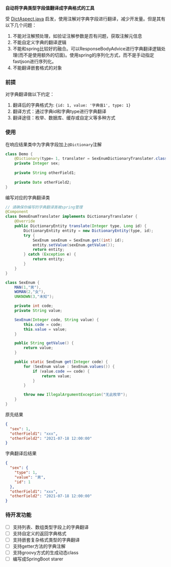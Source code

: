 **自动将字典类型字段值翻译成字典格式的工具**

受 [DictAspect.java](https://github.com/jeecgboot/jeecg-boot/blob/master/jeecg-boot/jeecg-boot-base/jeecg-boot-base-core/src/main/java/org/jeecg/common/aspect/DictAspect.java) 启发，使用注解对字典字段进行翻译，减少开发量。但是其有以下几个问题：
1. 不能对注解预处理，如验证注解参数是否有问题，获取注解元信息
2. 不能自定义字典的翻译逻辑
3. 不能和spring比较好的融合。可以ResponseBodyAdvice进行字典翻译逻辑处理(而不是使用额外的切面)。使用spring的序列化方式，而不是手动指定fastjson进行序列化。
4. 不能翻译嵌套格式的对象

### 前提
对字典翻译做以下约定：
1. 翻译后的字典格式为: `{id: 1, value: '字典值1', type: 1}`
2. 翻译方式：通过字典id和字典type进行字典翻译
3. 翻译途径：枚举、数据库、缓存或自定义等多种方式

### 使用
在响应结果类中为字典字段加上`@Dictionary`注解
```java
class Demo {
    @Dictionary(type= 1, translater = SexEnumDictionaryTranslater.class)
    private Integer sex;
    
    private String otherField1;
    
    private Date otherField2;
}
```
编写对应的字典翻译类
```java
// 请确保你编写的字典翻译类被spring管理
@Component
class DemoEnumTranslater implements DictionaryTranslater {
    @Override
    public DictionaryEntity translate(Integer type, Long id) {
        DictionaryEntity entity = new DictionaryEntity(type, id);
        try {
            SexEnum sexEnum = SexEnum.get((int) id);
            entity.setValue(sexEnum.getValue());
            return entity;
        } catch (Exception e) {
            return entity;
        }
    }
}

class SexEnum {
    MAN(1,"男"),
    WOMAN(2,"女"),
    UNKNOWN(3,"未知");

    private int code;
    private String value;

    SexEnum(Integer code, String value) {
        this.code = code;
        this.value = value;
    }

    public String getValue() {
        return value;
    }

    public static SexEnum get(Integer code) {
        for (SexEnum value : SexEnum.values()) {
            if (value.code == code) {
                return value;
            }
        }

        throw new IllegalArgumentException("无此枚举");
    }
}
```
原先结果
```json
{
  "sex": 1,
  "otherField1": "xxx",
  "otherField2": "2021-07-18 12:00:00"
}
```
字典翻译后结果
```json
{
  "sex": {
    "type": 1,
    "value": "男",
    "id": 1
  },
  "otherField1": "xxx",
  "otherField2": "2021-07-18 12:00:00"
}
```
### 待开发功能
- [ ] 支持列表、数组类型字段上的字典翻译
- [ ] 支持自定义的返回字典格式
- [ ] 支持嵌套复杂格式类型的字典翻译
- [ ] 支持getter方法的字典注解  
- [ ] 支持groovy方式的生成动态class
- [ ] 编写成SpringBoot starer